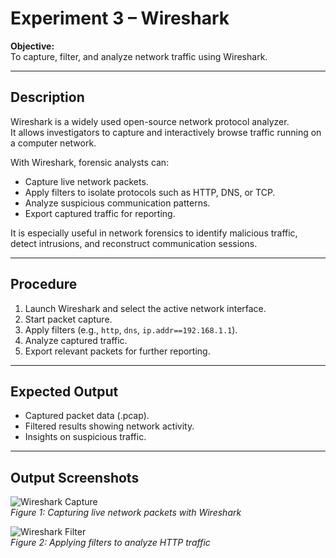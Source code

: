 # Experiment 3 – Wireshark

**Objective:**  
To capture, filter, and analyze network traffic using Wireshark.

---

## Description  
Wireshark is a widely used open-source network protocol analyzer.  
It allows investigators to capture and interactively browse traffic running on a computer network.  

With Wireshark, forensic analysts can:  
- Capture live network packets.  
- Apply filters to isolate protocols such as HTTP, DNS, or TCP.  
- Analyze suspicious communication patterns.  
- Export captured traffic for reporting.  

It is especially useful in network forensics to identify malicious traffic, detect intrusions, and reconstruct communication sessions.  

---

## Procedure  
1. Launch Wireshark and select the active network interface.  
2. Start packet capture.  
3. Apply filters (e.g., `http`, `dns`, `ip.addr==192.168.1.1`).  
4. Analyze captured traffic.  
5. Export relevant packets for further reporting.  

---

## Expected Output  
- Captured packet data (.pcap).  
- Filtered results showing network activity.  
- Insights on suspicious traffic.  

---

## Output Screenshots  
![Wireshark Capture](screenshots/wireshark-capture.png)  
*Figure 1: Capturing live network packets with Wireshark*  

![Wireshark Filter](screenshots/wireshark-filter.png)  
*Figure 2: Applying filters to analyze HTTP traffic*  

